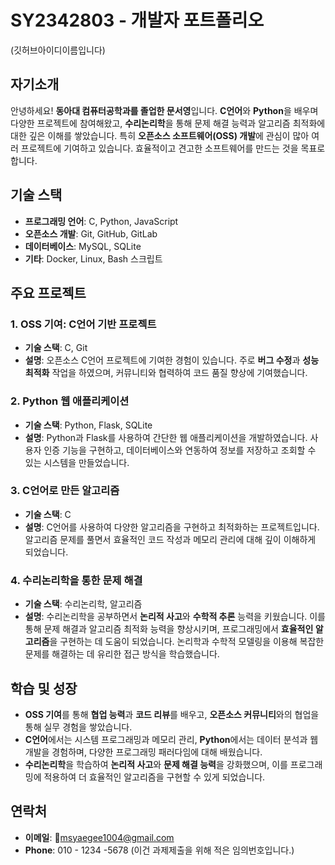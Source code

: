 # SY2342803 - 개발자 포트폴리오 
(깃허브아이디이름입니다)

## 자기소개
안녕하세요! **동아대 컴퓨터공학과를 졸업한 문서영**입니다. **C언어**와 **Python**을 배우며 다양한 프로젝트에 참여해왔고, **수리논리학**을 통해 문제 해결 능력과 알고리즘 최적화에 대한 깊은 이해를 쌓았습니다. 특히 **오픈소스 소프트웨어(OSS) 개발**에 관심이 많아 여러 프로젝트에 기여하고 있습니다. 효율적이고 견고한 소프트웨어를 만드는 것을 목표로 합니다.

## 기술 스택
- **프로그래밍 언어**: C, Python, JavaScript
- **오픈소스 개발**: Git, GitHub, GitLab
- **데이터베이스**: MySQL, SQLite
- **기타**: Docker, Linux, Bash 스크립트

## 주요 프로젝트
### 1. **OSS 기여: C언어 기반 프로젝트**
- **기술 스택**: C, Git
- **설명**: 오픈소스 C언어 프로젝트에 기여한 경험이 있습니다. 주로 **버그 수정**과 **성능 최적화** 작업을 하였으며, 커뮤니티와 협력하여 코드 품질 향상에 기여했습니다.

### 2. **Python 웹 애플리케이션**
- **기술 스택**: Python, Flask, SQLite
- **설명**: Python과 Flask를 사용하여 간단한 웹 애플리케이션을 개발하였습니다. 사용자 인증 기능을 구현하고, 데이터베이스와 연동하여 정보를 저장하고 조회할 수 있는 시스템을 만들었습니다.

### 3. **C언어로 만든 알고리즘**
- **기술 스택**: C
- **설명**: C언어를 사용하여 다양한 알고리즘을 구현하고 최적화하는 프로젝트입니다. 알고리즘 문제를 풀면서 효율적인 코드 작성과 메모리 관리에 대해 깊이 이해하게 되었습니다.

### 4. **수리논리학을 통한 문제 해결**
- **기술 스택**: 수리논리학, 알고리즘
- **설명**: 수리논리학을 공부하면서 **논리적 사고**와 **수학적 추론** 능력을 키웠습니다. 이를 통해 문제 해결과 알고리즘 최적화 능력을 향상시키며, 프로그래밍에서 **효율적인 알고리즘**을 구현하는 데 도움이 되었습니다. 논리학과 수학적 모델링을 이용해 복잡한 문제를 해결하는 데 유리한 접근 방식을 학습했습니다.

## 학습 및 성장
- **OSS 기여**를 통해 **협업 능력**과 **코드 리뷰**를 배우고, **오픈소스 커뮤니티**와의 협업을 통해 실무 경험을 쌓았습니다.
- **C언어**에서는 시스템 프로그래밍과 메모리 관리, **Python**에서는 데이터 분석과 웹 개발을 경험하며, 다양한 프로그래밍 패러다임에 대해 배웠습니다.
- **수리논리학**을 학습하여 **논리적 사고**와 **문제 해결 능력**을 강화했으며, 이를 프로그래밍에 적용하여 더 효율적인 알고리즘을 구현할 수 있게 되었습니다.

## 연락처
- **이메일**: msyaegee1004@gmail.com
- **Phone**: 010 - 1234 -5678 (이건 과제제출을 위해 적은 임의번호입니다.)
